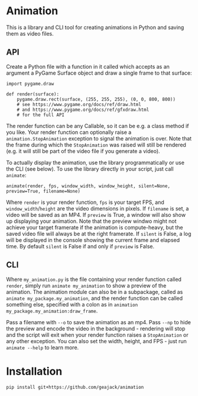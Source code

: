 # Animation

This is a library and CLI tool for creating animations in Python and saving them as video files.

## API

Create a Python file with a function in it called which accepts as an argument a PyGame Surface object and draw a single frame to that surface:

```
import pygame.draw

def render(surface):
    pygame.draw.rect(surface, (255, 255, 255), (0, 0, 800, 800))
    # see https://www.pygame.org/docs/ref/draw.html
    # and https://www.pygame.org/docs/ref/gfxdraw.html
    # for the full API
```

The render function can be any Callable, so it can be e.g. a class method if you like. Your render function can optionally raise a `animation.StopAnimation` exception to signal the animation is over. Note that the frame during which the `StopAnimation` was raised will still be rendered (e.g. it will still be part of the video file if you generate a video).

To actually display the animation, use the library programmatically or use the CLI (see below). To use the library directly in your script, just call `animate`:

```
animate(render, fps, window_width, window_height, silent=None, preview=True, filename=None)
```

Where `render` is your render function, `fps` is your target FPS, and `window_width`/`height` are the video dimensions in pixels. If `filename` is set, a video will be saved as an MP4. If `preview` is True, a window will also show up displaying your animation. Note that the preview windwo might not achieve your target framerate if the animation is compute-heavy, but the saved video file will always be at the right framerate. If `silent` is False, a log will be displayed in the console showing the current frame and elapsed time. By default `silent` is False if and only if `preview` is False.

## CLI

Where `my_animation.py` is the file containing your render function called `render`, simply run `animate my_animation` to show a preview of the animation. The animation module can also be in a subpackage, called as `animate my_package.my_animation`, and the render function can be called something else, specified with a colon as in `animation my_package.my_animation:draw_frame`.

Pass a filename with `--o` to save the animation as an mp4. Pass `--np` to hide the preview and encode the video in the background - rendering will stop and the script will exit when your render function raises a `StopAnimation` or any other exception. You can also set the width, height, and FPS - just run `animate --help` to learn more.

# Installation

```
pip install git+https://github.com/geajack/animation
```
